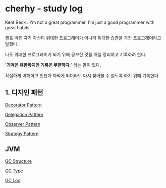 # cherhy - study log

Kent Beck : I'm not a great programmer, I'm just a good programmer with great habits  

켄트 벡은 자기 자신이 위대한 프로그래머가 아니라 위대한 습관을 가진 프로그래머라고 말했다.  

나도 위대한 프로그래머가 되기 위해 공부한 것을 매일 정리하고 기록하려 한다.

'**기억은 유한하지만 기록은 무한하다.**' 라는 말이 있다.

확실하게 이해하고 언젠가 까먹게 되더라도 다시 찾아볼 수 있도록 하기 위해 기록한다.

## 1. 디자인 패턴

[Decorator Pattern](designpattern%2F1_Decorator.md)

[Delegation Pattern](designpattern%2F2_Delegation.md)

[Observer Pattern](designpattern%2F3_Observer.md)

[Strategy Pattern](designpattern%2F4_Strategy.md)

## JVM
[GC Structure](gc%2F1_GCStructure.md)

[GC Type](gc%2F2_GCType.md)

[GC Log](gc%2F3_GCLog.md)